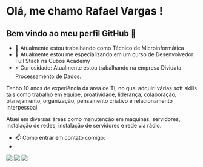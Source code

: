 # Olá, me chamo Rafael Vargas ! 
## Bem vindo ao meu perfil GitHub 👋

- 🔭 Atualmente estou trabalhando como Técnico de Microinformática
- 🌱 Atualmente estou me especializando em um curso de Desenvolvedor Full Stack na Cubos Academy
- ⚡ Curiosidade: Atualmente estou trabalhando na empresa Dividata Processamento de Dados.


Tenho 10 anos de experiência da área de TI, no qual adquiri várias soft skills tais como trabalho em equipe, 
proatividade, liderança, colaboração, planejamento, organização, pensamento criativo e relacionamento interpessoal.

Atuei em diversas áreas como manutenção em máquinas, servidores, instalação de redes, instalação de servidores e rede via rádio.
-  📫 Como entrar em contato comigo: 
- <div>
<a href="https://www.instagram.com/rafaelgvargas_/" target="_blank"><img src="https://img.shields.io/badge/-Instagram-%23E4405F?style=for-the-badge&logo=instagram&logoColor=white" target="_blank"></a>
<a href = "mailto:rafaelgoncalvesvargas@gmail.com"><img src="https://img.shields.io/badge/Gmail-D14836?style=for-the-badge&logo=gmail&logoColor=white" target="_blank"></a>
<a href="https://www.linkedin.com/in/rafael-gonçalves-vargas" target="_blank"><img src="https://img.shields.io/badge/-LinkedIn-%230077B5?style=for-the-badge&logo=linkedin&logoColor=white" target="_blank"></a>   
</div>
